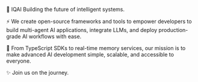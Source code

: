 🧠 IQAI
Building the future of intelligent systems.

⚡ We create open-source frameworks and tools to empower developers to build multi-agent AI applications, integrate LLMs, and deploy production-grade AI workflows with ease.

🚀 From TypeScript SDKs to real-time memory services, our mission is to make advanced AI development simple, scalable, and accessible to everyone.

✨ Join us on the journey.
